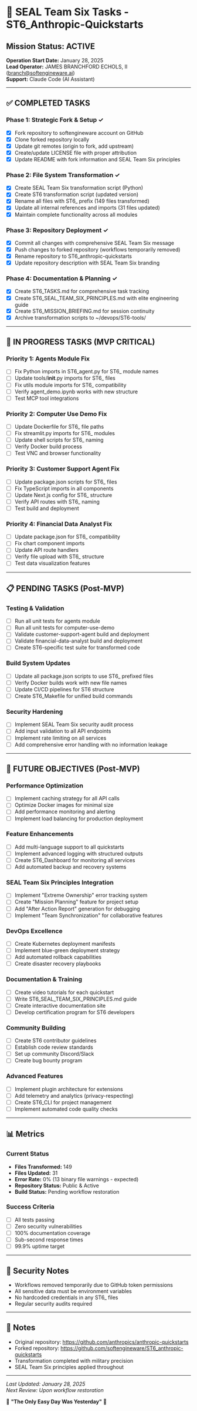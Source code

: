 # 🔱 SEAL Team Six Tasks - ST6_Anthropic-Quickstarts

## Mission Status: ACTIVE
**Operation Start Date:** January 28, 2025  
**Lead Operator:** JAMES BRANCHFORD ECHOLS, II (branch@softengineware.ai)  
**Support:** Claude Code (AI Assistant)

---

## ✅ COMPLETED TASKS

### Phase 1: Strategic Fork & Setup ✓
- [x] Fork repository to softengineware account on GitHub
- [x] Clone forked repository locally  
- [x] Update git remotes (origin to fork, add upstream)
- [x] Create/update LICENSE file with proper attribution
- [x] Update README with fork information and SEAL Team Six principles

### Phase 2: File System Transformation ✓
- [x] Create SEAL Team Six transformation script (Python)
- [x] Create ST6 transformation script (updated version)
- [x] Rename all files with ST6_ prefix (149 files transformed)
- [x] Update all internal references and imports (31 files updated)
- [x] Maintain complete functionality across all modules

### Phase 3: Repository Deployment ✓
- [x] Commit all changes with comprehensive SEAL Team Six message
- [x] Push changes to forked repository (workflows temporarily removed)
- [x] Rename repository to ST6_anthropic-quickstarts
- [x] Update repository description with SEAL Team Six branding

### Phase 4: Documentation & Planning ✓
- [x] Create ST6_TASKS.md for comprehensive task tracking
- [x] Create ST6_SEAL_TEAM_SIX_PRINCIPLES.md with elite engineering guide
- [x] Create ST6_MISSION_BRIEFING.md for session continuity
- [x] Archive transformation scripts to ~/devops/ST6-tools/

---

## 🚧 IN PROGRESS TASKS (MVP CRITICAL)

### Priority 1: Agents Module Fix
- [ ] Fix Python imports in ST6_agent.py for ST6_ module names
- [ ] Update tools/__init__.py imports for ST6_ files
- [ ] Fix utils module imports for ST6_ compatibility
- [ ] Verify agent_demo.ipynb works with new structure
- [ ] Test MCP tool integrations

### Priority 2: Computer Use Demo Fix
- [ ] Update Dockerfile for ST6_ file paths
- [ ] Fix streamlit.py imports for ST6_ modules
- [ ] Update shell scripts for ST6_ naming
- [ ] Verify Docker build process
- [ ] Test VNC and browser functionality

### Priority 3: Customer Support Agent Fix
- [ ] Update package.json scripts for ST6_ files
- [ ] Fix TypeScript imports in all components
- [ ] Update Next.js config for ST6_ structure
- [ ] Verify API routes with ST6_ naming
- [ ] Test build and deployment

### Priority 4: Financial Data Analyst Fix
- [ ] Update package.json for ST6_ compatibility
- [ ] Fix chart component imports
- [ ] Update API route handlers
- [ ] Verify file upload with ST6_ structure
- [ ] Test data visualization features

---

## 📋 PENDING TASKS (Post-MVP)

### Testing & Validation
- [ ] Run all unit tests for agents module
- [ ] Run all unit tests for computer-use-demo
- [ ] Validate customer-support-agent build and deployment
- [ ] Validate financial-data-analyst build and deployment
- [ ] Create ST6-specific test suite for transformed code

### Build System Updates
- [ ] Update all package.json scripts to use ST6_ prefixed files
- [ ] Verify Docker builds work with new file names
- [ ] Update CI/CD pipelines for ST6 structure
- [ ] Create ST6_Makefile for unified build commands

### Security Hardening
- [ ] Implement SEAL Team Six security audit process
- [ ] Add input validation to all API endpoints
- [ ] Implement rate limiting on all services
- [ ] Add comprehensive error handling with no information leakage

---

## 🚀 FUTURE OBJECTIVES (Post-MVP)

### Performance Optimization
- [ ] Implement caching strategy for all API calls
- [ ] Optimize Docker images for minimal size
- [ ] Add performance monitoring and alerting
- [ ] Implement load balancing for production deployment

### Feature Enhancements
- [ ] Add multi-language support to all quickstarts
- [ ] Implement advanced logging with structured outputs
- [ ] Create ST6_Dashboard for monitoring all services
- [ ] Add automated backup and recovery systems

### SEAL Team Six Principles Integration
- [ ] Implement "Extreme Ownership" error tracking system
- [ ] Create "Mission Planning" feature for project setup
- [ ] Add "After Action Report" generation for debugging
- [ ] Implement "Team Synchronization" for collaborative features

### DevOps Excellence
- [ ] Create Kubernetes deployment manifests
- [ ] Implement blue-green deployment strategy
- [ ] Add automated rollback capabilities
- [ ] Create disaster recovery playbooks

### Documentation & Training
- [ ] Create video tutorials for each quickstart
- [ ] Write ST6_SEAL_TEAM_SIX_PRINCIPLES.md guide
- [ ] Create interactive documentation site
- [ ] Develop certification program for ST6 developers

### Community Building
- [ ] Create ST6 contributor guidelines
- [ ] Establish code review standards
- [ ] Set up community Discord/Slack
- [ ] Create bug bounty program

### Advanced Features
- [ ] Implement plugin architecture for extensions
- [ ] Add telemetry and analytics (privacy-respecting)
- [ ] Create ST6_CLI for project management
- [ ] Implement automated code quality checks

---

## 📊 Metrics

### Current Status
- **Files Transformed:** 149
- **Files Updated:** 31
- **Error Rate:** 0% (13 binary file warnings - expected)
- **Repository Status:** Public & Active
- **Build Status:** Pending workflow restoration

### Success Criteria
- [ ] All tests passing
- [ ] Zero security vulnerabilities
- [ ] 100% documentation coverage
- [ ] Sub-second response times
- [ ] 99.9% uptime target

---

## 🔐 Security Notes

- Workflows removed temporarily due to GitHub token permissions
- All sensitive data must be environment variables
- No hardcoded credentials in any ST6_ files
- Regular security audits required

---

## 📝 Notes

- Original repository: https://github.com/anthropics/anthropic-quickstarts
- Forked repository: https://github.com/softengineware/ST6_anthropic-quickstarts
- Transformation completed with military precision
- SEAL Team Six principles applied throughout

---

*Last Updated: January 28, 2025*  
*Next Review: Upon workflow restoration*

🔱 **"The Only Easy Day Was Yesterday"** 🔱